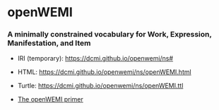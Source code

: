 # openWEMI
### A minimally constrained vocabulary for Work, Expression, Manifestation, and Item

* IRI (temporary): https://dcmi.github.io/openwemi/ns#
* HTML: https://dcmi.github.io/openwemi/ns/openWEMI.html
* Turtle: https://dcmi.github.io/openwemi/ns/openWEMI.ttl

* [The openWEMI primer](openWEMI.md)
